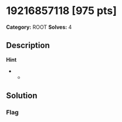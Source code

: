 # 19216857118 [975 pts]

**Category:** ROOT
**Solves:** 4

## Description
>

**Hint**
* -

## Solution

### Flag

